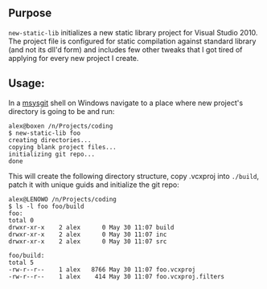 ## Purpose

`new-static-lib` initializes a new static library project for Visual
Studio 2010. The project file is configured for static compilation
against standard library (and not its dll'd form) and includes few
other tweaks that I got tired of applying for every new project I
create.

## Usage:

In a [msysgit](http://code.google.com/p/msysgit/) shell on Windows
navigate to a place where new project's directory is going to be
and run:
	  
	alex@boxen /n/Projects/coding
	$ new-static-lib foo
	creating directories...
	copying blank project files...
	initializing git repo...
	done

This will create the following directory structure, copy .vcxproj
into `./build`, patch it with unique guids and initialize the git
repo:

	alex@LENOWO /n/Projects/coding
	$ ls -l foo foo/build
	foo:
	total 0
	drwxr-xr-x    2 alex      0 May 30 11:07 build
	drwxr-xr-x    2 alex      0 May 30 11:07 inc
	drwxr-xr-x    2 alex      0 May 30 11:07 src

	foo/build:
	total 5
	-rw-r--r--    1 alex   8766 May 30 11:07 foo.vcxproj
	-rw-r--r--    1 alex    414 May 30 11:07 foo.vcxproj.filters


